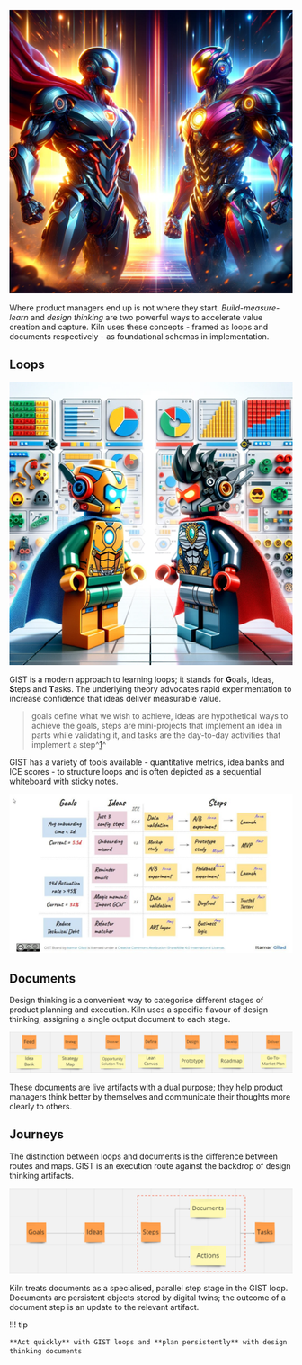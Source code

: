 ![Hero](assets/hero_1.png)

Where product managers end up is not where they start. _Build-measure-learn_ and _design thinking_ are two powerful ways to accelerate value creation and capture. Kiln uses these concepts - framed as loops and documents respectively - as foundational schemas in implementation.

## Loops

![Step](assets/hero_4.png)

GIST is a modern approach to learning loops; it stands for **G**oals, **I**deas, **S**teps and **T**asks. The underlying theory advocates rapid experimentation to increase confidence that ideas deliver measurable value.

> goals define what we wish to achieve, ideas are hypothetical ways to achieve the goals, steps are mini-projects that implement an idea in parts while validating it, and tasks are the day-to-day activities that implement a step^[1](https://itamargilad.com/book-evidence-guided/)^

GIST has a variety of tools available - quantitative metrics, idea banks and ICE scores - to structure loops and is often depicted as a sequential whiteboard with sticky notes.

![GIST](assets/gist_1.jpg)

## Documents

Design thinking is a convenient way to categorise different stages of product planning and execution. Kiln uses a specific flavour of design thinking, assigning a single output document to each stage.

![designthinking](assets/designthinking_2.png)

These documents are live artifacts with a dual purpose; they help product managers think better by themselves and communicate their thoughts more clearly to others.

## Journeys

The distinction between loops and documents is the difference between routes and maps. GIST is an execution route against the backdrop of design thinking artifacts.

![Modified GIST](assets/designthinking_3.png)

Kiln treats documents as a specialised, parallel step stage in the GIST loop. Documents are persistent objects stored by digital twins; the outcome of a document step is an update to the relevant artifact.

!!! tip

    **Act quickly** with GIST loops and **plan persistently** with design thinking documents
